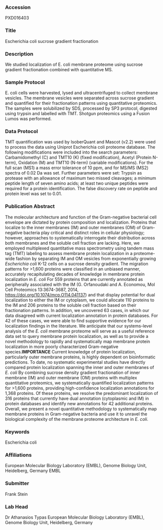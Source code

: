 ### Accession
PXD016403

### Title
Escherichia coli sucrose gradient fractionation

### Description
We studied localization of E. coli membrane proteome using sucrose gradient fractionation combined with quantitative MS.

### Sample Protocol
E. coli cells were harvested, lysed and ultracentrifuged to collect membrane vesicles. The membrane vesicles were separated across sucrose gradient and quantified for their fractionation patterns using quantitative proteomics. The samples were solubilized by SDS, processed by SP3 protocol, digested using trypsin and labelled with TMT. Shotgun proteomics using a Fusion Lumos was performed.

### Data Protocol
TMT quantification was used by IsoberQuant and Mascot (v2.2) were used to process the data using Uniprot Escherichia coli proteome database. The following modifications were included into the search parameters: Carbamidomethyl (C) and TMT10 (K) (fixed modification), Acetyl (Protein N-term), Oxidation (M) and TMT10 (N-term) (variable modifications). For the full scan (MS1) a mass error tolerance of 10 ppm, and for MS/MS (MS2) spectra of 0.02 Da was set. Further parameters were set: Trypsin as protease with an allowance of maximum two missed cleavages; a minimum peptide length of seven amino acids; at least two unique peptides were required for a protein identification. The false discovery rate on peptide and protein level was set to 0.01.

### Publication Abstract
The molecular architecture and function of the Gram-negative bacterial cell envelope are dictated by protein composition and localization. Proteins that localize to the inner membranes (IM) and outer membranes (OM) of Gram-negative bacteria play critical and distinct roles in cellular physiology; however, approaches to systematically interrogate their distribution across both membranes and the soluble cell fraction are lacking. Here, we employed multiplexed quantitative mass spectrometry using tandem mass tag (TMT) labeling to assess membrane protein localization in a proteome-wide fashion by separating IM and OM vesicles from exponentially growing <i>Escherichia coli</i> K-12 cells on a sucrose density gradient. The migration patterns for &gt;1,600 proteins were classified in an unbiased manner, accurately recapitulating decades of knowledge in membrane protein localization in <i>E. coli</i> For 559 proteins that are currently annotated as peripherally associated with the IM (G. Orfanoudaki and A. Economou, Mol Cell Proteomics 13:3674-3687, 2014, https://doi.org/10.1074/mcp.O114.041137) and that display potential for dual localization to either the IM or cytoplasm, we could allocate 110 proteins to the IM and 206 proteins to the soluble cell fraction based on their fractionation patterns. In addition, we uncovered 63 cases, in which our data disagreed with current localization annotation in protein databases. For 42 of these cases, we were able to find supportive evidence for our localization findings in the literature. We anticipate that our systems-level analysis of the <i>E. coli</i> membrane proteome will serve as a useful reference data set to query membrane protein localization, as well as to provide a novel methodology to rapidly and systematically map membrane protein localization in more poorly characterized Gram-negative species.<b>IMPORTANCE</b> Current knowledge of protein localization, particularly outer membrane proteins, is highly dependent on bioinformatic predictions. To date, no systematic experimental studies have directly compared protein localization spanning the inner and outer membranes of <i>E. coli</i> By combining sucrose density gradient fractionation of inner membrane (IM) and outer membrane (OM) proteins with multiplex quantitative proteomics, we systematically quantified localization patterns for &gt;1,600 proteins, providing high-confidence localization annotations for 1,368 proteins. Of these proteins, we resolve the predominant localization of 316 proteins that currently have dual annotation (cytoplasmic and IM) in protein databases and identify new annotations for 42 additional proteins. Overall, we present a novel quantitative methodology to systematically map membrane proteins in Gram-negative bacteria and use it to unravel the biological complexity of the membrane proteome architecture in <i>E. coli</i>.

### Keywords
Escherichia coli

### Affiliations
European Molecular Biology Laboratory (EMBL), Genome Biology Unit, Heidelberg, Germany
EMBL

### Submitter
Frank Stein

### Lab Head
Dr Athanasios Typas
European Molecular Biology Laboratory (EMBL), Genome Biology Unit, Heidelberg, Germany


